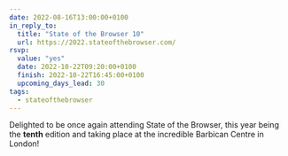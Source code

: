 ```yaml
---
date: 2022-08-16T13:00:00+0100
in_reply_to:
  title: "State of the Browser 10"
  url: https://2022.stateofthebrowser.com/
rsvp:
  value: "yes"
  date: 2022-10-22T09:20:00+0100
  finish: 2022-10-22T16:45:00+0100
  upcoming_days_lead: 30
tags:
  - stateofthebrowser
---
```


Delighted to be once again attending State of the Browser, this year being the **tenth** edition and taking place at the incredible Barbican Centre in London!
